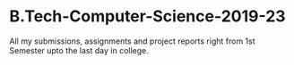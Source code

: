 # B.Tech-Computer-Science-2019-23
All my submissions, assignments and project reports right from 1st Semester upto the last day in college.

